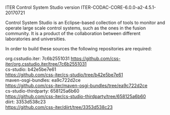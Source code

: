 ITER Control System Studio version ITER-CODAC-CORE-6.0.0-a2-4.5.1-20170721

Control System Studio is an Eclipse-based collection of tools
to monitor and operate large scale control systems, such as the
ones in the fusion community. It is a product of the collaboration
between different laboratories and universities.

In order to build these sources the following repositories are required:
				   
org.csstudio.iter: 7c6b2551031
<https://github.com/css-iter/org.csstudio.iter/tree/7c6b2551031>  
cs-studio: b42e5be7e61  
<https://github.com/css-iter/cs-studio/tree/b42e5be7e61>  
maven-osgi-bundles: ea9c722d2ce  
<https://github.com/css-iter/maven-osgi-bundles/tree/ea9c722d2ce>  
cs-studio-thirdparty: 658125a6b60  
<https://github.com/css-iter/cs-studio-thirdparty/tree/658125a6b60>  
diirt: 3353d538c23  
<https://github.com/css-iter/diirt/tree/3353d538c23>  

